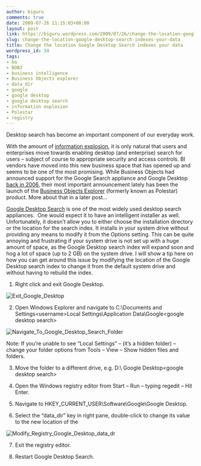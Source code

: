 ```yaml
---
author: biguru
comments: true
date: 2009-07-26 11:15:03+00:00
layout: post
link: https://biguru.wordpress.com/2009/07/26/change-the-location-google-desktop-search-indexes-your-data/
slug: change-the-location-google-desktop-search-indexes-your-data
title: Change the location Google Desktop Search indexes your data
wordpress_id: 34
tags:
- bo
- BOBJ
- business intelligence
- Business Objects explorer
- data_dir
- google
- google desktop
- google desktop search
- information explosion
- Polestar
- registry
---
```


Desktop search has become an important component of our everyday work.   

With the amount of [information explosion](http://blogs.zdnet.com/Gardner/?p=3091), it is only natural that users and enterprises move towards enabling desktop (and enterprise) search for users – subject of course to appropriate security and access controls. BI vendors have moved into this new business space that has opened up and seems to be one of the most promising. While Business Objects had announced support for the Google Search appliance and Google Desktop [back in 2006](http://www1.sap.com/about/newsroom/businessobjects/20060515_006446.epx), their most important announcement lately has been the launch of the [Business Objects Explorer](http://www1.sap.com/solutions/sapbusinessobjects/large/intelligenceplatform/bi/search-navigation/explorer/explorer-non-accelerated/index.epx) (formerly known as Polestar) product. More about that in a later post…

[Google Desktop Search](http://desktop.google.com/) is one of the most widely used desktop search appliances.  One would expect it to have an intelligent installer as well. Unfortunately, it doesn’t allow you to either choose the installation directory or the location for the search index. It installs in your system drive without providing any means to modify it from the Options setting. This can be quite annoying and frustrating if your system drive is not set up with a huge amount of space, as the Google Desktop search index will expand soon and hog a lot of space (up to 2 GB) on the system drive. I will show a tip here on how you can get around this issue by modifying the location of the Google Desktop search index to change it from the default system drive and without having to rebuild the index.

1. Right click and exit Google Desktop.

![Exit_Google_Desktop](/post/exit_google_desktop.png)

2. Open Windows Explorer and navigate to C:\Documents and Settings\<username>Local Settings\Application Data\Google\<google desktop search>

![Navigate_To_Google_Desktop_Search_Folder](/post/navigate_to_google_desktop_search_folder.png)

Note: If you’re unable to see “Local Settings” – (it’s a hidden folder) – change your folder options from Tools – View – Show hidden files and folders.

3. Move the <google desktop search> folder to a different drive, e.g. D:\ Google Desktop\<google desktop search>

4. Open the Windows registry editor from Start – Run – typing regedit – Hit Enter.

5. Navigate to HKEY_CURRENT_USER\Software\Google\Google Desktop.

6. Select the “data_dir” key in right pane, double-click to change its value to the new location of the <google desktop search index>

![Modify_Registry_Google_Desktop_data_dr](/post/modify_registry_google_desktop_data_dr.png)

7. Exit the registry editor.

8. Restart Google Desktop Search.
